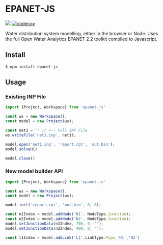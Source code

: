 # EPANET-JS

![](https://github.com/modelcreate/epanet-js/workflows/CI/badge.svg) [![codecov](https://codecov.io/gh/modelcreate/epanet-js/branch/master/graph/badge.svg)](https://codecov.io/gh/modelcreate/epanet-js)

Water distribution system modelling, either in the browser or Node. Uses the full Open Water Analytics EPANET 2.2 toolkit compiled to Javascript.

## Install

```
$ npm install epanet-js
```


## Usage
### Existing INP File

```js
import {Project, Workspace} from 'epanet-js'

const ws = new Workspace();
const model = new Project(ws);

const net1 = '' // <-- Full INP File
ws.writeFile('net1.inp', net1);

model.open('net1.inp', 'report.rpt', 'out.bin');
model.solveH()

model.close()
```


### New model builder API

```js
import {Project, Workspace} from 'epanet-js'

const ws = new Workspace();
const model = new Project(ws);

model.init('report.rpt', 'out.bin', 0, 0);

const n1Index = model.addNode('N1', NodeType.Junction);
const n2Index = model.addNode('N2', NodeType.Junction);
model.setJunctionData(n1Index, 700, 0, '');
model.setJunctionData(n2Index, 400, 0, '');

const l1Index = model.addLink('L1',LinkType.Pipe,'N1','N2')
```

